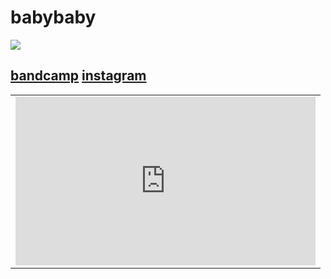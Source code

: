 # **babybaby**
![](../include/babybaby-1.png)
## [bandcamp](https://urmybabybaby.bandcamp.com/music) [instagram](https://www.instagram.com/babybaby4ever/)
<table>
    <tr>
        <td><iframe id="ytplayer" type="text/html" width="480" height="270"
src="https://www.youtube.com/embed/fsrva7YPJnQ?disablekb=1&modestbranding=1&color=white"
frameborder="0" allowfullscreen></td>
    </tr>
</table>

